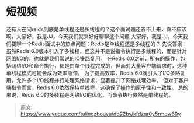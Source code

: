 # 短视频

还有人在问reids到底是单线程还是多线程的？这个面试题还答不上来，真不应该啊，大家好，我是JJ，今天我们就来好好聊聊这个问题
大家好，我是JJ。今天我们要聊一个Redis面试中的热点问题：Redis是单线程还是多线程的？
先说答案：虽然Redis 6.0版本引入了多线程，但这并不是说指令执行是多线程的，而是针对网络I/O的，也就是我们常说的IO多路复用。
在Redis 6.0之前，所有的操作，包括网络I/O和命令执行，都是由单个线程完成的，但面对大量客户端请求时，这种单线程模式可能会成为效率瓶颈。
为了提高效率，Redis 6.0就引入了I/O多路复用，允许多个I/O线程并行处理网络请求，显著提升了网络处理效率。
但对于客户端指令而言，Redis 6.0依然保持单线程，这确保了操作的原子性和一致性。
总的来说，Redis 6.0的多线程是网络I/O的优化，而命令执行依然是单线程的。


> 原文: <https://www.yuque.com/tulingzhouyu/db22bv/kfdzqr0y5rmew60y>